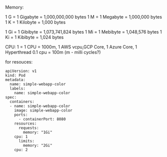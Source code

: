 Memory: 

1 G = 1 Gigabyte = 1,000,000,000 bytes
1 M = 1 Megabyte = 1,000,000 bytes
1 K = 1 Kilobyte = 1,000 bytes

1 Gi = 1 Gibibyte = 1,073,741,824 bytes
1 Mi = 1 Mebibyte = 1,048,576 bytes
1 Ki = 1 Kibibyte = 1,024 bytes

CPU: 
1 = 1 CPU = 1000m, 1 AWS vcpu,GCP Core, 1 Azure Core, 1 Hyperthread
0.1 cpu = 100m  (m - milli cycles?)

for resouces: 

```
apiVersion: v1
kind: Pod
metadata: 
  name: simple-webapp-color
  labels: 
    name: simple-webapp-color
spec:
  containers:
  - name: simple-webapp-color
    image: simple-webapp-color
    ports:
      - containerPort: 8080
    resources: 
      requests:
        memory: "1Gi"
	cpu: 1
      limits:
        memory: "2Gi"
	cpu: 2
```

